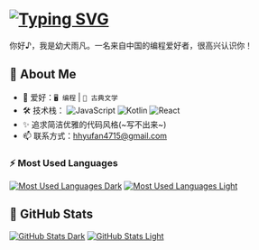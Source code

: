 # [![Typing SVG](https://readme-typing-svg.demolab.com/?font=Fira+Code&color=ff0000&lines=Hi(｡･ω･)ﾉﾞ,+I'm+hhyufan)](https://git.io/typing-svg)


你好♪，我是幼犬雨凡。一名来自中国的编程爱好者，很高兴认识你！

## 🔮 About Me

- 🧩 爱好：`🖥️ 编程` | `📜 古典文学`
- 🛠️ 技术栈：
  ![JavaScript](https://img.shields.io/badge/JavaScript-FDE68A.svg?logo=javascript&logoColor=323330&bg_color=FDE68A)
  ![Kotlin](https://img.shields.io/badge/Kotlin-A97BFF.svg?logo=kotlin&logoColor=white)
  ![React](https://img.shields.io/badge/React-CCF7FE.svg?logo=react&logoColor=20232A)
- ✨ 追求简洁优雅的代码风格(~写不出来~)
- 📫 联系方式：hhyufan4715@gmail.com

### ⚡ Most Used Languages
[![Most Used Languages Dark](https://github-readme-stats.vercel.app/api/top-langs?username=hhyufan&layout=compact&langs_count=10&size_weight=0.5&count_weight=0.5&hide_title=true&theme=dracula#gh-dark-mode-only)](https://github.com/hhyufan#gh-dark-mode-only)
[![Most Used Languages Light](https://github-readme-stats.vercel.app/api/top-langs?username=hhyufan&layout=compact&langs_count=10&size_weight=0.5&count_weight=0.5&hide_title=true&theme=shadow_blue#gh-light-mode-only)](https://github.com/hhyufan#gh-light-mode-only)
## 🎯  GitHub Stats
[![GitHub Stats Dark](https://github-readme-stats.vercel.app/api?username=hhyufan&show_icons=truehide_title=true&theme=dracula#gh-dark-mode-only)](https://github.com/hhyufan#gh-dark-mode-only)
[![GitHub Stats Light](https://github-readme-stats.vercel.app/api?username=hhyufan&show_icons=true&hide_title=true&theme=shadow_blue#gh-light-mode-only)](https://github.com/hhyufan#gh-light-mode-only)
